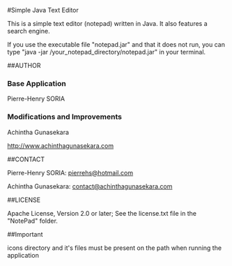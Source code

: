 #Simple Java Text Editor

This is a simple text editor (notepad) written in Java. It also features a search engine.

If you use the executable file "notepad.jar" and that it does not run, you can type "java -jar /your_notepad_directory/notepad.jar" in your terminal.

##AUTHOR

### Base Application

Pierre-Henry SORIA

### Modifications and Improvements

Achintha Gunasekara

http://www.achinthagunasekara.com

##CONTACT

Pierre-Henry SORIA: pierrehs@hotmail.com

Achintha Gunasekara: contact@achinthagunasekara.com

##LICENSE

Apache License, Version 2.0 or later; See the license.txt file in the "NotePad" folder.

##Important

icons directory and it's files must be present on the path when running the application
